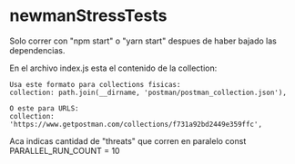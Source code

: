 # newmanStressTests


Solo correr con "npm start" o "yarn start" despues de haber bajado las dependencias.

En el archivo index.js esta el contenido de la collection:

    Usa este formato para collections fisicas:
    collection: path.join(__dirname, 'postman/postman_collection.json'), 

    O este para URLS:
    collection: 'https://www.getpostman.com/collections/f731a92bd2449e359ffc',


Aca indicas cantidad de "threats" que corren en paralelo
const PARALLEL_RUN_COUNT = 10

